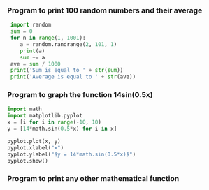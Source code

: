 ### Program to print 100 random numbers and their average
```.py
 import random
 sum = 0
 for n in range(1, 1001):
    a = random.randrange(2, 101, 1)
    print(a)
    sum += a
 ave = sum / 1000
 print('Sum is equal to ' + str(sum))
 print('Average is equal to ' + str(ave))
```

### Program to graph the function 14sin(0.5x)
```.py
import math
import matplotlib.pyplot
x = [i for i in range(-10, 10)
y = [14*math.sin(0.5*x) for i in x]

pyplot.plot(x, y)
pyplot.xlabel("x")
pyplot.ylabel("$y = 14*math.sin(0.5*x)$")
pyplot.show()
```
### Program to print any other mathematical function
